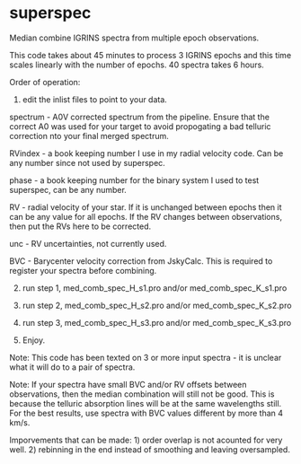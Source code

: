 # superspec
Median combine IGRINS spectra from multiple epoch observations.

This code takes about 45 minutes to process 3 IGRINS epochs and this time scales linearly with the number of epochs. 40 spectra takes 6 hours.


Order of operation:

1) edit the inlist files to point to your data.
  
  spectrum - A0V corrected spectrum from the pipeline. Ensure that the correct A0 was used for your target to avoid propogating a bad telluric correction nto your final merged spectrum.
  
  RVindex - a book keeping number I use in my radial velocity code. Can be any number since not used by superspec.
  
  phase - a book keeping number for the binary system I used to test superspec, can be any number.
  
  RV - radial velocity of your star. If it is unchanged between epochs then it can be any value for all epochs. If the RV changes between observations, then put the RVs here to be corrected.
  
  unc - RV uncertainties, not currently used.
  
  BVC - Barycenter velocity correction from JskyCalc. This is required to register your spectra before combining.


2) run step 1, med_comb_spec_H_s1.pro and/or med_comb_spec_K_s1.pro

3) run step 2, med_comb_spec_H_s2.pro and/or med_comb_spec_K_s2.pro

4) run step 3, med_comb_spec_H_s3.pro and/or med_comb_spec_K_s3.pro

5) Enjoy.

Note: This code has been texted on 3 or more input spectra - it is unclear what it will do to a pair of spectra.

Note: If your spectra have small BVC and/or RV offsets between observations, then the median combination will still not be good. This is because the telluric absorption lines will be at the same wavelengths still. For the best results, use spectra with BVC values different by more than 4 km/s.

Imporvements that can be made: 1) order overlap is not acounted for very well. 2) rebinning in the end instead of smoothing and leaving oversampled.
